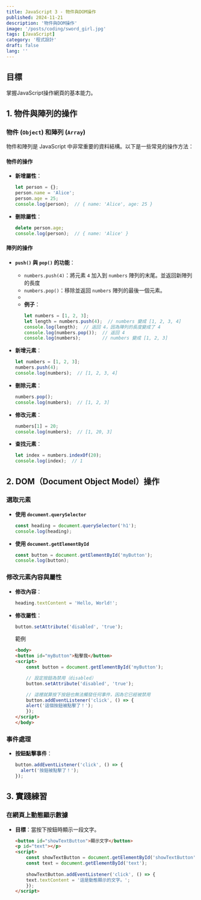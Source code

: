 ```yaml
---
title: JavaScript 3 - 物件與DOM操作
published: 2024-11-21
description: '物件與DOM操作'
image: '/posts/coding/sword_girl.jpg'
tags: [JavaScript]
category: '程式設計'
draft: false 
lang: ''
---
```

## 目標
掌握JavaScript操作網頁的基本能力。
## 1. 物件與陣列的操作

### 物件 (`Object`) 和陣列 (`Array`)

物件和陣列是 JavaScript 中非常重要的資料結構。以下是一些常見的操作方法：

#### 物件的操作

- **新增屬性**：
  ```javascript
  let person = {};
  person.name = 'Alice';
  person.age = 25;
  console.log(person);  // { name: 'Alice', age: 25 }
  ```

- **刪除屬性**：
  ```javascript
  delete person.age;
  console.log(person);  // { name: 'Alice' }
  ```

#### 陣列的操作

- **`push()` 與 `pop()` 的功能**：
  - `numbers.push(4)`：將元素 `4` 加入到 `numbers` 陣列的末尾。並返回新陣列的長度
  - `numbers.pop()`：移除並返回 `numbers` 陣列的最後一個元素。
  - 
  - **例子**：
    ```javascript
    let numbers = [1, 2, 3];
    let length = numbers.push(4);  // numbers 變成 [1, 2, 3, 4]
    console.log(length);  // 返回 4，因為陣列的長度變成了 4
    console.log(numbers.pop());  // 返回 4
    console.log(numbers);        // numbers 變成 [1, 2, 3]
    ```

- **新增元素**：
  ```javascript
  let numbers = [1, 2, 3];
  numbers.push(4);
  console.log(numbers);  // [1, 2, 3, 4]
  ```

- **刪除元素**：
  ```javascript
  numbers.pop();
  console.log(numbers);  // [1, 2, 3]
  ```

- **修改元素**：
  ```javascript
  numbers[1] = 20;
  console.log(numbers);  // [1, 20, 3]
  ```

- **查找元素**：
  ```javascript
  let index = numbers.indexOf(20);
  console.log(index);  // 1
  ```

## 2. DOM（Document Object Model）操作

### 選取元素

- **使用 `document.querySelector`**
  ```javascript
  const heading = document.querySelector('h1');
  console.log(heading);
  ```

- **使用 `document.getElementById`**
  ```javascript
  const button = document.getElementById('myButton');
  console.log(button);
  ```

### 修改元素內容與屬性

- **修改內容**：
  ```javascript
  heading.textContent = 'Hello, World!';
  ```

- **修改屬性**：
  ```javascript
  button.setAttribute('disabled', 'true');
  ```
  範例
    ```html
    <body>
    <button id="myButton">點擊我</button>
    <script>
        const button = document.getElementById('myButton');

        // 設定按鈕為禁用（disabled）
        button.setAttribute('disabled', 'true');

        // 這裡就算按下按鈕也無法觸發任何事件，因為它已經被禁用
        button.addEventListener('click', () => {
        alert('這個按鈕被點擊了！');
        });
    </script>
    </body>
    ```

### 事件處理

- **按鈕點擊事件**：
  ```javascript
  button.addEventListener('click', () => {
    alert('按鈕被點擊了！');
  });
  ```

## 3. 實踐練習

### 在網頁上動態顯示數據

- **目標**：當按下按鈕時顯示一段文字。

    ```html
    <button id="showTextButton">顯示文字</button>
    <p id="text"></p>
    <script>
        const showTextButton = document.getElementById('showTextButton');
        const text = document.getElementById('text');
        
        showTextButton.addEventListener('click', () => {
        text.textContent = '這是動態顯示的文字。';
        });
    </script>
    ```
